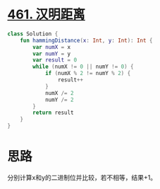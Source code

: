 # [461. 汉明距离](https://leetcode-cn.com/problems/hamming-distance/)

```kotlin
class Solution {
    fun hammingDistance(x: Int, y: Int): Int {
        var numX = x
        var numY = y
        var result = 0
        while (numX != 0 || numY != 0) {
            if (numX % 2 != numY % 2) {
                result++
            }
            numX /= 2
            numY /= 2
        }
        return result
    }
}
```

# 思路

分别计算x和y的二进制位并比较，若不相等，结果+1。